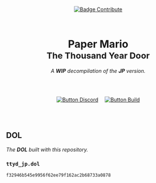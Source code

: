 
<br>

<div align = center>

[![Badge Contribute]][Issues]

<br>

# Paper Mario <br> <sub>The Thousand Year Door</sub>

*A* ***WIP*** *decompilation of the* ***JP*** *version.*

<br>
<br>

[![Button Discord]][Discord]   
[![Button Build]][Build]

</div>

<br>
<br>

## DOL

*The* ***DOL*** *built with this repository.*

### `ttyd_jp.dol`

```
f32946b545e9956f62ee79f162ac2b68733a0878
```

<br>


<!----------------------------------------------------------------------------->

[Discord]: https://discord.gg/hKx3FJJgrV
[Issues]: https://github.com/doldecomp/sms/issues

[Build]: docs/Building.md


<!---------------------------------[ Badges ]---------------------------------->

[Badge Contribute]: https://img.shields.io/badge/Contributions-Welcome-33660e?style=for-the-badge&logo=GitHub&logoColor=white&labelColor=428813


<!---------------------------------[ Buttons ]--------------------------------->

[Button Discord]: https://img.shields.io/badge/Discord-7289DA?style=for-the-badge&logo=discord&logoColor=white
[Button Build]: https://img.shields.io/badge/Building-00A8E1?style=for-the-badge&logo=GitBook&logoColor=white
